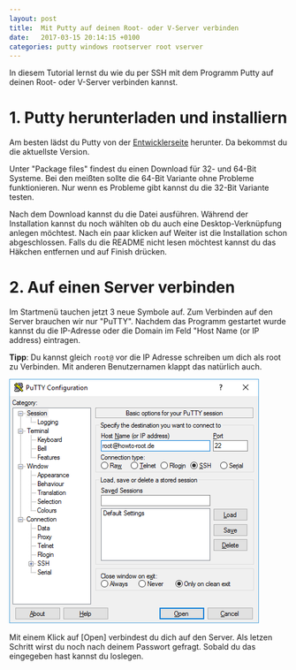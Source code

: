 ```yaml
---
layout: post
title:  Mit Putty auf deinen Root- oder V-Server verbinden
date:   2017-03-15 20:14:15 +0100
categories: putty windows rootserver root vserver
---
```


In diesem Tutorial lernst du wie du per SSH mit dem Programm Putty auf deinen Root- oder V-Server verbinden kannst.

# 1. Putty herunterladen und installiern

Am besten lädst du Putty von der [Entwicklerseite](http://www.chiark.greenend.org.uk/~sgtatham/putty/latest.html) herunter. Da bekommst du die aktuellste Version.

Unter "Package files" findest du einen Download für 32- und 64-Bit Systeme. Bei den meißten sollte die 64-Bit Variante ohne Probleme funktionieren. Nur wenn es Probleme gibt kannst du die 32-Bit Variante testen.

Nach dem Download kannst du die Datei ausführen. Während der Installation kannst du noch wählten ob du auch eine Desktop-Verknüpfung anlegen möchtest. Nach ein paar klicken auf Weiter ist die Installation schon abgeschlossen. Falls du die README nicht lesen möchtest kannst du das Häkchen entfernen und auf Finish drücken.

# 2. Auf einen Server verbinden

Im Startmenü tauchen jetzt 3 neue Symbole auf. Zum Verbinden auf den Server brauchen wir nur "PuTTY". Nachdem das Programm gestartet wurde kannst du die IP-Adresse oder die Domain im Feld "Host Name (or IP address) eintragen.

**Tipp**: Du kannst gleich `root@` vor die IP Adresse schreiben um dich als root zu Verbinden. Mit anderen Benutzernamen klappt das natürlich auch.

![Putty Screenshot](/images/2017-03-15-putty/putty.png)

Mit einem Klick auf [Open] verbindest du dich auf den Server. Als letzen Schritt wirst du noch nach deinem Passwort gefragt. Sobald du das eingegeben hast kannst du loslegen.
